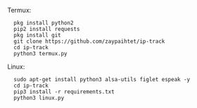 Termux:

      pkg install python2
      pip2 install requests
      pkg install git
      git clone https://github.com/zaypaihtet/ip-track
      cd ip-track
      python3 termux.py

Linux:
 
      sudo apt-get install python3 alsa-utils figlet espeak -y
      cd ip-track 
      pip3 install -r requirements.txt
      python3 linux.py

